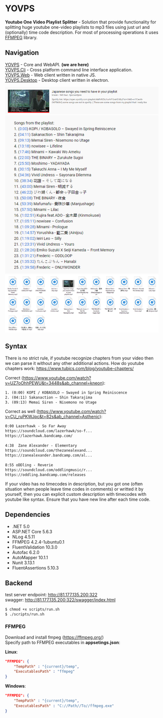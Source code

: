 # YOVPS
**Youtube One Video Playlist Splitter** - Solution that provide functionality for splitting huge youtube one-video playlists to mp3 files using just url and (optionally) time code description. For most of processing operations it uses [FFMPEG](https://www.ffmpeg.org/) library.

## Navigation
[YOVPS](https://github.com/bubuntoid/YOVPS/) - Core and WebAPI. **(we are here)**<br>
[YOVPS.Cli](https://github.com/bubuntoid/YOVPS.CLI/) - Cross platform command line interface application.<br>
[YOVPS.Web](#) - Web client written in native JS.<br>
[YOVPS.Desktop](#) - Desktop client written in electron.<br>

![](./assets/Screenshot_1.png)
![](./assets/Screenshot_2.png)
![](./assets/Screenshot_3.png)

## Syntax
There is no strict rule, if youtube recognize chapters from your video then we can parse it without any other additional actions.
How do youtube chapters work: https://www.tubics.com/blog/youtube-chapters/

Correct (https://www.youtube.com/watch?v=UZ7oOhhPEWU&t=3448s&ab_channel=kneon):
```
1. (0:00) KOPI / KOBASOLO – Swayed in Spring Reiniscence
2. (04:11) Sakanaction – Shin Takarajima
3. (09:13) Memai Siren - Nisemono no Utage
```
Correct as well (https://www.youtube.com/watch?v=CU_ruPKWJpc&t=82s&ab_channel=Asthenic):
```
0:00 Lazerhawk - So Far Away 
https://soundcloud.com/lazerhawk/so-f...
https://lazerhawk.bandcamp.com/

4:38  Zane Alexander - Elementary
https://soundcloud.com/thezanealexand...
https://zanealexander.bandcamp.com/al...

8:55 oDDling - Reverie
https://soundcloud.com/oddlingmusic/r...
https://oddling.bandcamp.com/releases
```
If your video has no timecodes in description, but you got one (often situation when people leave time codes in comments) or writted it by yourself, then you can explicit custom description with timecodes with youtube like syntax.
Ensure that you have new line after each time code.

## Dependencies
* .NET 5.0
* ASP.NET Core 5.6.3
* NLog 4.5.11
* FFMPEG 4.2.4-1ubuntu0.1
* FluentValidation 10.3.0
* Autofac 6.2.0
* AutoMapper 10.1.1
* Nunit 3.13.1
* FluentAssertions 5.10.3

## Backend
test server endpoint: http://81.177.135.200:322 </br>
swagger: http://81.177.135.200:322/swagger/index.html

```
$ chmod +x scripts/run.sh
$ ./scripts/run.sh
```

### **FFMPEG**
Download and install fmpeg (https://ffmpeg.org/)<br>
Specify path to FFMPEG executables in **appsetings.json**:

**Linux**:
```json
"FFMPEG": {
    "TempPath" : "{current}/temp",
    "ExecutablesPath" : "ffmpeg"
}
```
**Windows**:
```json
"FFMPEG": {
    "TempPath" : "{current}/temp",
    "ExecutablesPath" : "C://Path//To//ffmpeg.exe"
}
```
